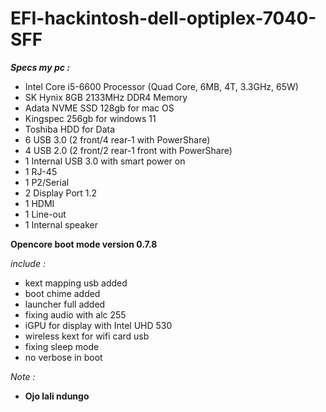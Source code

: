# EFI-hackintosh-dell-optiplex-7040-SFF
 _**Specs my pc :**_

- Intel Core i5-6600 Processor (Quad Core, 6MB, 4T, 3.3GHz, 65W)
- SK Hynix 8GB 2133MHz DDR4 Memory
- Adata NVME SSD 128gb for mac OS
- Kingspec 256gb for windows 11
- Toshiba HDD for Data
- 6 USB 3.0 (2 front/4 rear-1 with PowerShare)
- 4 USB 2.0 (2 front/2 rear-1 front with PowerShare)
- 1 Internal USB 3.0 with smart power on
- 1 RJ-45
- 1 P2/Serial
- 2 Display Port 1.2
- 1 HDMI
- 1 Line-out
- 1 Internal speaker

**Opencore boot mode version 0.7.8**

_include :_
- kext mapping usb added
- boot chime added
- launcher full added
- fixing audio with alc 255 
- iGPU for display with Intel UHD 530
- wireless kext for wifi card usb
- fixing sleep mode
- no verbose in boot

_Note :_
- **Ojo lali ndungo**
